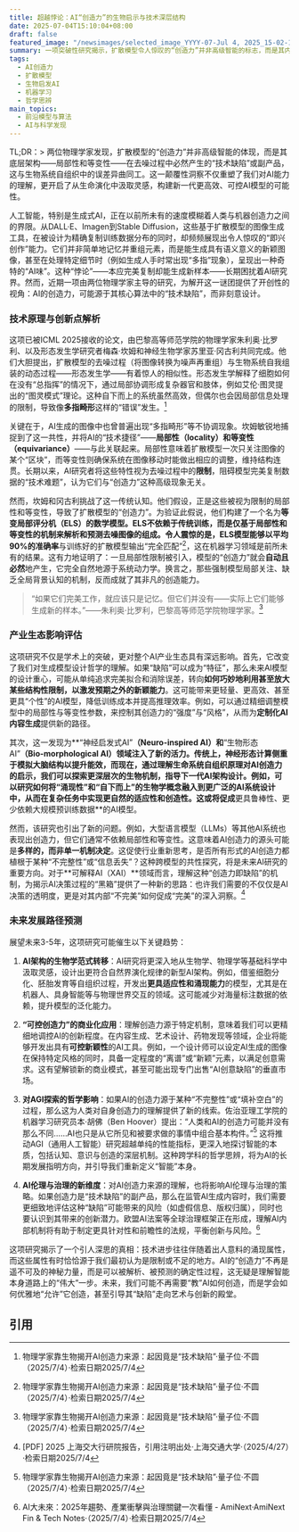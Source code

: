 ```yaml
---
title: 超越悖论：AI“创造力”的生物启示与技术深层结构
date: 2025-07-04T15:10:04+08:00
draft: false
featured_image: "/newsimages/selected_image_YYYY-07-Jul 4, 2025_15-02-19-188.jpg"
summary: 一项突破性研究揭示，扩散模型令人惊叹的“创造力”并非高级智能的标志，而是其内部结构（局部性和等变性）在去噪过程中必然产生的副产品，如同生物系统自组织中的“缺陷”。这一发现不仅重新定义了AI创造力的本质，更预示着未来AI模型将从生物学中汲取灵感，构建出更高效、更具涌现能力的新一代架构。
tags: 
  - AI创造力
  - 扩散模型
  - 生物启发AI
  - 机器学习
  - 哲学思辨
main_topics: 
  - 前沿模型与算法
  - AI与科学发现
---
```


TL;DR：> 两位物理学家发现，扩散模型的“创造力”并非高级智能的体现，而是其底层架构——局部性和等变性——在去噪过程中必然产生的“技术缺陷”或副产品，这与生物系统自组织中的误差异曲同工。这一颠覆性洞察不仅重塑了我们对AI能力的理解，更开启了从生命演化中汲取灵感，构建新一代更高效、可控AI模型的可能性。

人工智能，特别是生成式AI，正在以前所未有的速度模糊着人类与机器创造力之间的界限。从DALL·E、Imagen到Stable Diffusion，这些基于扩散模型的图像生成工具，在被设计为精确复制训练数据分布的同时，却频频展现出令人惊叹的“即兴创作”能力。它们并非简单地记忆并重组元素，而是能生成具有语义意义的新颖图像，甚至在处理特定细节时（例如生成人手时常出现“多指”现象），呈现出一种奇特的“AI味”。这种“悖论”——本应完美复制却能生成新样本——长期困扰着AI研究界。然而，近期一项由两位物理学家主导的研究，为解开这一谜团提供了开创性的视角：AI的创造力，可能源于其核心算法中的“技术缺陷”，而非刻意设计。

### 技术原理与创新点解析

这项已被ICML 2025接收的论文，由巴黎高等师范学院的物理学家朱利奥·比罗利、以及形态发生学研究者梅森·坎姆和神经生物学家苏里亚·冈古利共同完成。他们大胆提出，扩散模型的去噪过程（将图像转换为噪声再重组）与生物系统自我组装的动态过程——形态发生学——有着惊人的相似性。形态发生学解释了细胞如何在没有“总指挥”的情况下，通过局部协调形成复杂器官和肢体，例如艾伦·图灵提出的“图灵模式”理论。这种自下而上的系统虽然高效，但偶尔也会因局部信息处理的限制，导致像**多指畸形**这样的“错误”发生。[^1]

关键在于，AI生成的图像中也曾普遍出现“多指畸形”等不协调现象。坎姆敏锐地捕捉到了这一共性，并将AI的“技术捷径”——**局部性（locality）和等变性（equivariance）**——与此关联起来。局部性意味着扩散模型一次只关注图像的某个“区块”，而等变性则确保系统在图像移动时能做出相应的调整，维持结构连贯。长期以来，AI研究者将这些特性视为去噪过程中的**限制**，阻碍模型完美复制数据的“技术难题”，认为它们与“创造力”这种高级现象无关。

然而，坎姆和冈古利挑战了这一传统认知。他们假设，正是这些被视为限制的局部性和等变性，导致了扩散模型的“创造力”。为验证此假说，他们构建了一个名为**等变局部评分机（ELS）**的数学模型。ELS不依赖于传统训练，而是仅基于局部性和等变性的机制来解析和预测去噪图像的组成。令人震惊的是，ELS模型能够以平均**90%的准确率**与训练好的扩散模型输出“完全匹配”[^1]，这在机器学习领域是前所未有的结果。这有力地证明了：一旦局部性限制被引入，模型的“创造力”就会**自动且必然**地产生，它完全自然地源于系统动力学。换言之，那些强制模型局部关注、缺乏全局背景认知的机制，反而成就了其非凡的创造能力。

> “如果它们完美工作，就应该只是记忆。但它们并没有——实际上它们能够生成新的样本。”——朱利奥·比罗利，巴黎高等师范学院物理学家。[^1]

### 产业生态影响评估

这项研究不仅是学术上的突破，更对整个AI产业生态具有深远影响。首先，它改变了我们对生成模型设计哲学的理解。如果“缺陷”可以成为“特征”，那么未来AI模型的设计重心，可能从单纯追求完美拟合和消除误差，转向**如何巧妙地利用甚至放大某些结构性限制，以激发预期之外的新颖能力**。这可能带来更轻量、更高效、甚至更具“个性”的AI模型，降低训练成本并提高推理效率。例如，可以通过精细调整模型中的局部性与等变性参数，来控制其创造力的“强度”与“风格”，从而为**定制化AI内容生成**提供新的路径。

其次，这一发现为**“神经启发式AI”**（Neuro-inspired AI）和**“生物形态AI”**（Bio-morphological AI）领域注入了新的活力。传统上，神经形态计算侧重于模拟大脑结构以提升能效，而现在，通过理解生命系统自组织原理对AI创造力的启示，我们可以探索更深层次的生物机制，指导下一代AI架构设计。例如，可以研究如何将“涌现性”和“自下而上”的生物学概念融入到更广泛的AI系统设计中，从而在复杂任务中实现更自然的适应性和创造性。这或将促成**更具鲁棒性、更少依赖大规模预训练数据**的AI模型。

然而，该研究也引出了新的问题。例如，大型语言模型（LLMs）等其他AI系统也表现出创造力，但它们通常不依赖局部性和等变性。这意味着AI创造力的源头可能是**多样的，而非单一机制决定**。这促使行业重新思考，是否所有形式的AI创造力都植根于某种“不完整性”或“信息丢失”？这种跨模型的共性探究，将是未来AI研究的重要方向。对于**可解释AI（XAI）**领域而言，理解这种“创造力即缺陷”的机制，为揭示AI决策过程的“黑箱”提供了一种新的思路：也许我们需要的不仅仅是AI决策的透明度，更是对其内部“不完美”如何促成“完美”的深入洞察。[^3]

### 未来发展路径预测

展望未来3-5年，这项研究可能催生以下关键趋势：

1.  **AI架构的生物学范式转移**：AI研究将更深入地从生物学、物理学等基础科学中汲取灵感，设计出更符合自然界演化规律的新型AI架构。例如，借鉴细胞分化、胚胎发育等自组织过程，开发出**更具适应性和涌现能力**的模型，尤其是在机器人、具身智能等与物理世界交互的领域。这可能减少对海量标注数据的依赖，提升模型的泛化能力。

2.  **“可控创造力”的商业化应用**：理解创造力源于特定机制，意味着我们可以更精细地调控AI的创新程度。在内容生成、艺术设计、药物发现等领域，企业将能够开发出具有**可控新颖性**的AI工具。例如，一个设计师可以设定AI生成的图像在保持特定风格的同时，具备一定程度的“离谱”或“新颖”元素，以满足创意需求。这有望解锁新的商业模式，甚至可能出现专门出售“AI创意缺陷”的垂直市场。

3.  **对AGI探索的哲学影响**：如果AI的创造力源于某种“不完整性”或“填补空白”的过程，那么这为人类对自身创造力的理解提供了新的线索。佐治亚理工学院的机器学习研究员本·胡佛（Ben Hoover）提出：“人类和AI的创造力可能并没有那么不同……AI也只是从它所见和被要求做的事情中组合基本构件。”[^1] 这将推动AGI（通用人工智能）研究超越单纯的性能指标，更深入地探讨智能的本质，包括认知、意识与创造的深层机制。这种跨学科的哲学思辨，将为AI的长期发展指明方向，并引导我们重新定义“智能”本身。

4.  **AI伦理与治理的新维度**：对AI创造力来源的理解，也将影响AI伦理与治理的策略。如果创造力是“技术缺陷”的副产品，那么在监管AI生成内容时，我们需要更细致地评估这种“缺陷”可能带来的风险（如虚假信息、版权归属），同时也要认识到其带来的创新潜力。欧盟AI法案等全球治理框架正在形成，理解AI内部机制将有助于制定更具针对性和前瞻性的法规，平衡创新与风险。[^2]

这项研究揭示了一个引人深思的真相：技术进步往往伴随着出人意料的涌现属性，而这些属性有时恰恰源于我们最初认为是限制或不足的地方。AI的“创造力”不再是遥不可及的神秘力量，而是可以被解析、被预测的确定性过程，这无疑是理解智能本身道路上的“伟大”一步。未来，我们可能不再需要“教”AI如何创造，而是学会如何优雅地“允许”它创造，甚至引导其“缺陷”走向艺术与创新的殿堂。

## 引用
[^1]: 物理学家靠生物揭开AI创造力来源：起因竟是“技术缺陷”·量子位·不圆（2025/7/4）·检索日期2025/7/4
[^2]: AI大未來：2025年趨勢、產業衝擊與治理關鍵一次看懂 - AmiNext·AmiNext Fin & Tech Notes·（2025/7/4）·检索日期2025/7/4
[^3]: [PDF] 2025 上海交大行研院报告，引用注明出处·上海交通大学·（2025/4/27）·检索日期2025/7/4
